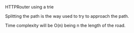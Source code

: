 HTTPRouter using a trie 

Splitting the path is the way used to try to approach the path.

Time complexity will be O(n) being n the length of the road.
